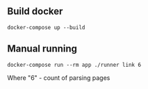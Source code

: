 ## Build docker
```
docker-compose up --build
```

## Manual running
```
docker-compose run --rm app ./runner link 6
```
Where "6" - count of parsing pages
